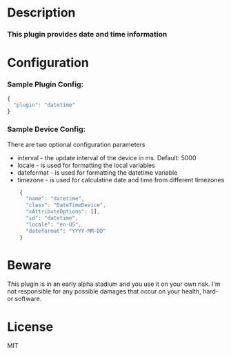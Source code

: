 # Description
### This plugin provides date and time information

# Configuration
### Sample Plugin Config:
```javascript
{
  "plugin": "datetime"
}
```

### Sample Device Config:
There are two optional configuration parameters
* interval - the update interval of the device in ms. Default: 5000
* locale - is used for formatting the local variables
* dateformat - is used for formatting the datetime variable
* timezone - is used for calculatine date and time from different timezones

```javascript
    {
      "name": "datetime",
      "class": "DateTimeDevice",
      "xAttributeOptions": [],
      "id": "datetime",
      "locale": "en-US",
      "dateformat": "YYYY-MM-DD"
    }
```

# Beware
This plugin is in an early alpha stadium and you use it on your own risk.
I'm not responsible for any possible damages that occur on your health, hard- or software.

# License
MIT
